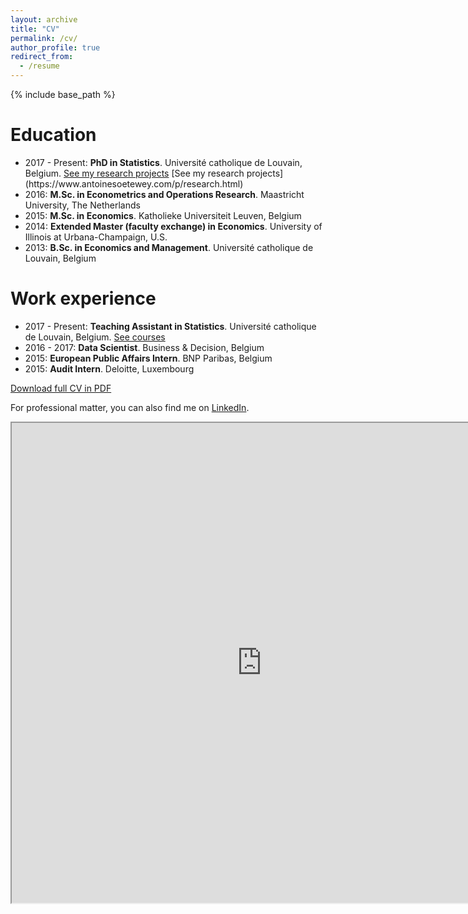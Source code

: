 ```yaml
---
layout: archive
title: "CV"
permalink: /cv/
author_profile: true
redirect_from:
  - /resume
---
```


{% include base_path %}

Education
======
<ul>
<li>2017 - Present: <b>PhD in Statistics</b>. Université catholique de Louvain, Belgium. <a href="https://www.antoinesoetewey.com/p/research.html">See my research projects</a> [See my research projects](https://www.antoinesoetewey.com/p/research.html)</li>
<li>2016: <b>M.Sc. in Econometrics and Operations Research</b>. Maastricht University, The Netherlands</li>
<li>2015: <b>M.Sc. in Economics</b>. Katholieke Universiteit Leuven, Belgium</li>
<li>2014: <b>Extended Master (faculty exchange) in Economics</b>. University of Illinois at Urbana-Champaign, U.S.</li>
<li>2013: <b>B.Sc. in Economics and Management</b>. Université catholique de Louvain, Belgium</li>
</ul>

Work experience
======
<ul>
<li>2017 - Present: <b>Teaching Assistant in Statistics</b>. Université catholique de Louvain, Belgium. <a href="https://www.antoinesoetewey.com/p/teaching.html">See courses</a></li>
<li>2016 - 2017: <b>Data Scientist</b>. Business &amp; Decision, Belgium</li>
<li>2015: <b>European Public Affairs Intern</b>. BNP Paribas, Belgium</li>
<li>2015: <b>Audit Intern</b>. Deloitte, Luxembourg</li>
</ul>

<a href="https://drive.google.com/file/d/0B5Iu16qC5vQsUWFYNzRYcmZING8/view?usp=sharing" target="_blank">Download full CV in PDF</a>

For professional matter, you can also find me on <a href="https://www.linkedin.com/in/antoinesoetewey/en" target="_blank"><i aria-hidden="true" class="fa fa-linkedin-square"></i> LinkedIn</a>.

<iframe height="768" src="https://drive.google.com/file/d/0B5Iu16qC5vQsUWFYNzRYcmZING8/preview" width="800"></iframe>

